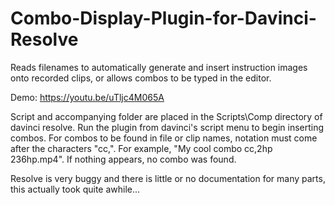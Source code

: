 # Combo-Display-Plugin-for-Davinci-Resolve
Reads filenames to automatically generate and insert instruction images onto recorded clips, or allows combos to be typed in the editor.

Demo: https://youtu.be/uTljc4M065A

Script and accompanying folder are placed in the Scripts\Comp directory of davinci resolve. Run the plugin from davinci's script menu to begin inserting combos.
For combos to be found in file or clip names, notation must come after the characters "cc,". For example, "My cool combo cc,2hp 236hp.mp4".
If nothing appears, no combo was found.

Resolve is very buggy and there is little or no documentation for many parts, this actually took quite awhile...
